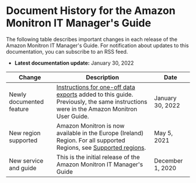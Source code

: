# Document History for the Amazon Monitron IT Manager's Guide<a name="doc-history"></a>

The following table describes important changes in each release of the Amazon Monitron IT Manager's Guide\. For notification about updates to this documentation, you can subscribe to an RSS feed\. 
+ **Latest documentation update:** January 30, 2022


| Change | Description | Date | 
| --- | --- | --- | 
| Newly documented feature | [Instructions for one\-off data exports](data-download-monitron.md) added to this guide\. Previously, the same instructions were in the Amazon Monitron User Guide\. | January 30, 2022 | 
| New region supported | Amazon Monitron is now available in the Europe \(Ireland\) Region\. For all supported Regions, see [Supported regions](quotas.md#quotas-regions)\. | May 5, 2021 | 
| New service and guide | This is the initial release of the Amazon Monitron IT Manager's Guide | December 1, 2020 | 